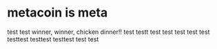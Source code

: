 # metacoin is meta

test
test
winner, winner, chicken dinner!!
test
testt
test
test
test
test
test
testtest
testtest
testtest
test
test
